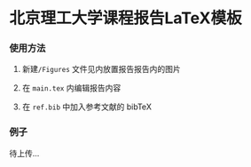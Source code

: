 # 北京理工大学课程报告LaTeX模板

### 使用方法

1. 新建`/Figures` 文件见内放置报告报告内的图片

2. 在 `main.tex` 内编辑报告内容

3. 在 `ref.bib` 中加入参考文献的 bibTeX


### 例子

待上传...
